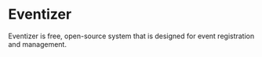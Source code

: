 Eventizer
=========

Eventizer is free, open-source system that is designed for event registration and management.  

